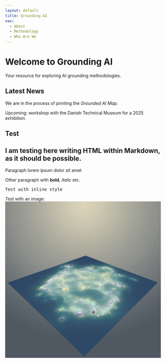 ```yaml
---
layout: default
title: Grounding AI
nav: 
  - About
  - Methodology
  - Who Are We
---
```


# Welcome to Grounding AI

Your resource for exploring AI grounding methodologies.

## Latest News

We are in the process of printing the *Grounded AI Map*.

Upcoming: workshop with the Danish Technical Museum for a 2025 exhibition.

## Test

<div>
  <h2>I am testing here writing HTML within Markdown, as it should be possible.</h2>
  <p>Paragraph lorem ipsum dolor sit amet</p>
  <p>Other paragraph with <strong>bold</strong>, <em>italic</em> etc.</p>
  <p style="font-family:Monospace">Test with inline style</p>
  <p>Test with an image: <img src="/Images/logo.png"></p>
</div>
